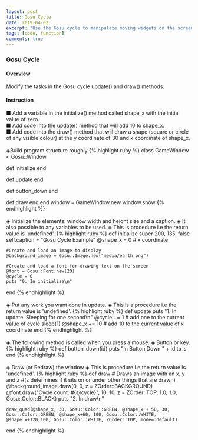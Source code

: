 ```yaml
---
layout: post
title: Gosu Cycle
date: 2019-04-02
excerpt: "Use the Gosu cycle to manipulate moving widgets on the screen."
tags: [code, function]
comments: true
---
```


### Gosu Cycle
#### Overview
Modify the tasks in the Gosu cycle update() and draw() methods.
#### Instruction
■ Add a variable in the initialize() method called shape_x with the initial value of zero.<br>
■ Add code into the update() method that will add 10 to shape_x.<br>
■ Add code into the draw() method that will draw a shape (square or circle of any visible colour) at the y coordinate of 30 and x coordinate of shape_x.<br>
<br>
◈Build program structure roughly
{% highlight ruby %}
class GameWindow < Gosu::Window

  def initialize
  end
 
  def update
  end
 
  def button_down
  end
 
  def draw
  end
end
window = GameWindow.new
window.show
{% endhighlight %}
<br>
<br>
◈ Initialize the elements: window width and height size and a caption.
◈ It also possible to any variables to be used.
◈ This is procedure i.e the return value is 'undefined'.
{% highlight ruby %}
 def initialize
    super 200, 135, false
    self.caption = "Gosu Cycle Example"
    @shape_x = 0 # x coordinate

    #Create and load an image to display
    @background_image = Gosu::Image.new("media/earth.png")

    #Create and load a font for drawing text on the screen
    @font = Gosu::Font.new(20)
    @cycle = 0
    puts "0. In initialize\n"
  end
  {% endhighlight %}
  <br>
  <br>
  ◈ Put any work you want done in update.
  ◈ This is a procedure i.e the return value is 'undefined'.
  {% highlight ruby %}
   def update
  	puts "1. In update. Sleeping for one second\n"
    @cycle += 1 # add one to the current value of cycle
    sleep(1)
    @shape_x += 10 # add 10 to the current value of x coordinate
  end
  {% endhighlight %}
  <br>
  <br>
  ◈ The following method is called when you press a mouse.
  ◈ Button or key.
  {% highlight ruby %}
   def button_down(id)
    puts "In Button Down " + id.to_s
  end
  {% endhighlight %}
  <br>
  <br>
  ◈ Draw (or Redraw) the window
  ◈ This is procedure i.e the return value is 'undefined'.
  {% highlight ruby %}
  def draw
    # Draws an image with an x, y and z
    #(z determines if it sits on or under other things that are drawn)
    @background_image.draw(0, 0, z = ZOrder::BACKGROUND)
    @font.draw("Cycle count: #{@cycle}", 10, 10, z = ZOrder::TOP, 1.0, 1.0, Gosu::Color::BLACK)
    puts "2. In draw\n"

    draw_quad(@shape_x, 30, Gosu::Color::GREEN, @shape_x + 50, 30, Gosu::Color::GREEN, @shape_x+60, 100, Gosu::Color::WHITE, @shape_x+120,100, Gosu::Color::WHITE, ZOrder::TOP, mode=:default)
  end
  {% endhighlight %}
  
  

